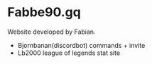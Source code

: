 # Fabbe90.gq
Website developed by Fabian.
* Bjornbanan(discordbot) commands + invite
* Lb2000 league of legends stat site
